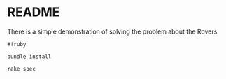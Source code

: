 # README #

There is a simple demonstration of solving the problem about the Rovers.

```
#!ruby

bundle install

rake spec
```